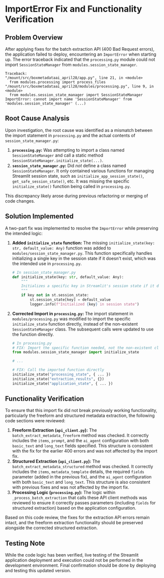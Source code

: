 # ImportError Fix and Functionality Verification

## Problem Overview

After applying fixes for the batch extraction API (400 Bad Request errors), the application failed to deploy, encountering an `ImportError` when starting up. The error traceback indicated that the `processing.py` module could not import `SessionStateManager` from `modules.session_state_manager`.

```
Traceback:
"/mount/src/boxmetadataai_april28/app.py", line 21, in <module>
  from modules.processing import process_files
"/mount/src/boxmetadataai_april28/modules/processing.py", line 9, in <module>
  from modules.session_state_manager import SessionStateManager
ImportError: cannot import name 'SessionStateManager' from 'modules.session_state_manager' (...)
```

## Root Cause Analysis

Upon investigation, the root cause was identified as a mismatch between the import statement in `processing.py` and the actual contents of `session_state_manager.py`:

1.  **`processing.py`:** Was attempting to import a class named `SessionStateManager` and call a static method `SessionStateManager.initialize_state(...)`.
2.  **`session_state_manager.py`:** Did *not* define a class named `SessionStateManager`. It only contained various functions for managing Streamlit session state, such as `initialize_app_session_state()`, `get_safe_session_state()`, etc. It was missing the specific `initialize_state()` function being called in `processing.py`.

This discrepancy likely arose during previous refactoring or merging of code changes.

## Solution Implemented

A two-part fix was implemented to resolve the `ImportError` while preserving the intended logic:

1.  **Added `initialize_state` function:** The missing `initialize_state(key: str, default_value: Any)` function was added to `modules/session_state_manager.py`. This function specifically handles initializing a single key in the session state if it doesn't exist, which was the intended use in `processing.py`.

    ```python
    # In session_state_manager.py
    def initialize_state(key: str, default_value: Any):
        """
        Initializes a specific key in Streamlit's session state if it doesn't exist.
        """
        if key not in st.session_state:
            st.session_state[key] = default_value
            logger.info(f"Initialized {key} in session state")
    ```

2.  **Corrected Import in `processing.py`:** The import statement in `modules/processing.py` was modified to import the specific `initialize_state` function directly, instead of the non-existent `SessionStateManager` class. The subsequent calls were updated to use the function directly.

    ```python
    # In processing.py
    # FIX: Import the specific function needed, not the non-existent class
    from modules.session_state_manager import initialize_state

    # ...

    # FIX: Call the imported function directly
    initialize_state("processing_state", { ... })
    initialize_state("extraction_results", {})
    initialize_state("application_state", { ... })
    ```

## Functionality Verification

To ensure that this import fix did not break previously working functionality, particularly the freeform and structured metadata extraction, the following code sections were reviewed:

1.  **Freeform Extraction (`api_client.py`):** The `batch_extract_metadata_freeform` method was checked. It correctly includes the `items`, `prompt`, and the `ai_agent` configuration with both `basic_text` and `long_text` fields specified. This structure is consistent with the fix for the earlier 400 errors and was not affected by the import fix.
2.  **Structured Extraction (`api_client.py`):** The `batch_extract_metadata_structured` method was checked. It correctly includes the `items`, `metadata_template` details, the required `fields` parameter (added in the previous fix), and the `ai_agent` configuration with both `basic_text` and `long_text`. This structure is also consistent with previous fixes and was not affected by the import fix.
3.  **Processing Logic (`processing.py`):** The logic within `_process_batch_extraction` that calls these API client methods was reviewed to ensure it correctly passes parameters (including `fields` for structured extraction) based on the application configuration.

Based on this code review, the fixes for the extraction API errors remain intact, and the freeform extraction functionality should be preserved alongside the corrected structured extraction.

## Testing Note

While the code logic has been verified, live testing of the Streamlit application deployment and execution could not be performed in the development environment. Final confirmation should be done by deploying and testing this updated version.

